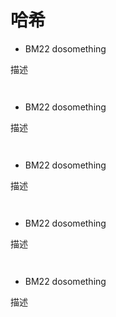 # 哈希
* BM22 dosomething

描述
```

```
<!-- ![img]() -->
```cpp

```
* BM22 dosomething

描述
```

```
<!-- ![img]() -->
```cpp

```
* BM22 dosomething

描述
```

```
<!-- ![img]() -->
```cpp

```
* BM22 dosomething

描述
```

```
<!-- ![img]() -->
```cpp

```
* BM22 dosomething

描述
```

```
<!-- ![img]() -->
```cpp

```
